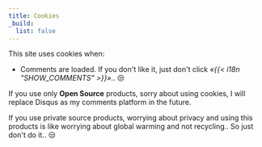 ```yaml
---
title: Cookies
_build:
  list: false
---
```


This site uses cookies when:

* Comments are loaded. If you don't like it, just don't click *«{{< i18n
  "SHOW_COMMENTS" >}}»*.. 😒

If you use only **Open Source** products, sorry about using cookies, I will
replace Disqus as my comments platform in the future.

If you use private source products, worrying about privacy and using this
products is like worrying about global warming and not recycling.. So just
don't do it.. 😒

